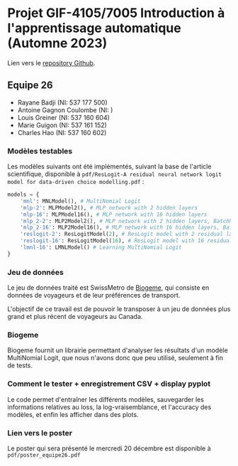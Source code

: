 # Projet GIF-4105/7005 Introduction à l'apprentissage automatique (Automne 2023)

Lien vers le [repository Github](https://github.com/louisgreiner/Apprentissage-Automatique).

## Equipe 26

- Rayane Badji (NI: 537 177 500)
- Antoine Gagnon Coulombe (NI: )
- Louis Greiner (NI: 537 160 604)
- Marie Guigon (NI: 537 161 152)
- Charles Hao (NI: 537 160 602)

### Modèles testables

Les modèles suivants ont été implémentés, suivant la base de l'article scientifique, disponible à `pdf/ResLogit-A residual neural network logit model for data-driven choice modelling.pdf` :
```python
models = {
    'mnl': MNLModel(), # MultiNomial Logit
    'mlp-2': MLPModel2(), # MLP network with 2 hidden layers
    'mlp-16': MLPModel16(), # MLP network with 16 hidden layers
    'mlp_2-2': MLP2Model2(), # MLP network with 2 hidden layers, BatchNormalization, Non-Linearity (ReLu) and Dropout
    'mlp_2-16': MLP2Model16(), # MLP network with 16 hidden layers, BatchNormalization, Non-Linearity (ReLu) and Dropout
    'reslogit-2': ResLogitModel(2), # ResLogit model with 2 residual layers
    'reslogit-16': ResLogitModel(16), # ResLogit model with 16 residual layers
    'lmnl-16': LMNLModel() # Learning MultiNomial Logit
}
```

### Jeu de données

Le jeu de données traité est SwissMetro de [Biogeme](https://biogeme.epfl.ch/#data), qui consiste en données de voyageurs et de leur préférences de transport.

L'objectif de ce travail est de pouvoir le transposer à un jeu de données plus grand et plus récent de voyageurs au Canada.

### Biogeme

Biogeme fournit un librairie permettant d'analyser les résultats d'un modèle MultiNomial Logit, que nous n'avons donc que peu utilisé, seulement à fin de tests.

### Comment le tester + enregistrement CSV + display pyplot

Le code permet d'entraîner les différents modèles, sauvegarder les informations relatives au loss, la log-vraisemblance, et l'accuracy des modèles, et enfin les afficher dans des plots.

### Lien vers le poster

Le poster qui sera présenté le mercredi 20 décembre est disponible à `pdf/poster_equipe26.pdf`